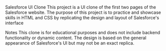 Salesforce UI Clone
This project is a UI clone of the first two pages of the Salesforce website.
The purpose of this project is to practice and showcase skills in HTML and CSS by replicating the design and layout of Salesforce's interface


Notes
This clone is for educational purposes and does not include backend functionality or dynamic content.
The design is based on the general appearance of Salesforce's UI but may not be an exact replica.
